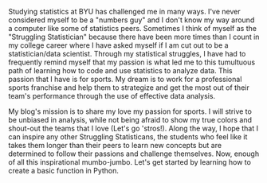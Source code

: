 Studying statistics at BYU has challenged me in many ways. I've never considered myself to be a "numbers guy" and I don't know my way around a computer like some of statistics peers. Sometimes I think of myself as the "Struggling Statistician" because there have been more times than I count in my college career where I have asked myself if I am cut out to be a statistician/data scientist. Through my statistical struggles, I have had to frequently remind myself that my passion is what led me to this tumultuous path of learning how to code and use statistics to analyze data. This passion that I have is for sports. My dream is to work for a professional sports franchise and help them to strategize and get the most out of their team's performance through the use of effective data analysis.

My blog's mission is to share my love my passion for sports. I will strive to be unbiased in analysis, while not being afraid to show my true colors and shout-out the teams that I love (Let's go 'stros!). Along the way, I hope that I can inspire any other Struggling Statisticans, the students who feel like it takes them longer than their peers to learn new concepts but are determined to follow their passions and challenge themselves. Now, enough of all this inspirational mumbo-jumbo. Let's get started by learning how to create a basic function in Python.
